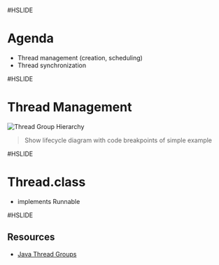 #HSLIDE

# Agenda

- Thread management (creation, scheduling)
- Thread synchronization


#HSLIDE

# Thread Management

![Thread Group Hierarchy](http://images.techhive.com/images/idge/imported/article/jvw/2002/08/jw-0802-java101-100157075-orig.gif)

> Show lifecycle diagram with code breakpoints of simple example

#HSLIDE

# Thread.class

- implements Runnable



#HSLIDE

## Resources

- [Java Thread Groups](http://www.javaworld.com/article/2074481/java-concurrency/java-101--understanding-java-threads--part-4---thread-groups--volatility--and-threa.html)